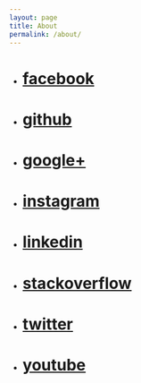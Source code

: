 ```yaml
---
layout: page
title: About
permalink: /about/
---
```


- # [facebook](https://facebook.com/tannermares)
- # [github](https://github.com/tannermares)
- # [google+](https://plus.google.com/+TannerMares)
- # [instagram](https://instagram.com/tannermares)
- # [linkedin](https://www.linkedin.com/in/tannermares/)
- # [stackoverflow](https://stackoverflow.com/users/2062164/tannermares)
- # [twitter](https://twitter.com/tannermares)
- # [youtube](https://www.youtube.com/tannermares/)
